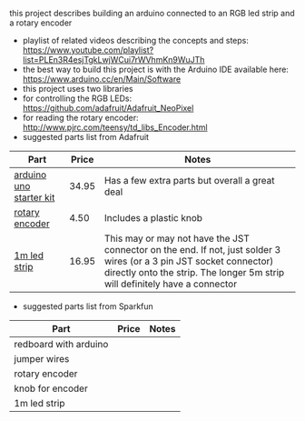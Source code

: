 this project describes building an arduino connected to an RGB led strip and a rotary encoder 
* playlist of related videos describing the concepts and steps: https://www.youtube.com/playlist?list=PLEn3R4esjTgkLwjWCui7rWVhmKn9WuJTh
* the best way to build this project is with the Arduino IDE available here: https://www.arduino.cc/en/Main/Software
* this project uses two libraries
 * for controlling the RGB LEDs: https://github.com/adafruit/Adafruit_NeoPixel
 * for reading the rotary encoder: http://www.pjrc.com/teensy/td_libs_Encoder.html
* suggested parts list from Adafruit

| Part | Price | Notes |                                      
|------|-------|-------|
| [arduino uno starter kit](https://www.adafruit.com/products/193) | 34.95 | Has a few extra parts but overall a great deal |
| [rotary encoder](https://www.adafruit.com/products/377) | 4.50 | Includes a plastic knob |
| [1m led strip](https://www.adafruit.com/products/1460) | 16.95 | This may or may not have the JST connector on the end. If not, just solder 3 wires (or a 3 pin JST socket connector) directly onto the strip. The longer 5m strip will definitely have a connector |

* suggested parts list from Sparkfun

| Part | Price | Notes |                                      
|------|-------|-------|
| redboard with arduino | | | 
| jumper wires          | | | 
| rotary encoder        | | | 
| knob for encoder      | | | 
| 1m led strip          | | | 
